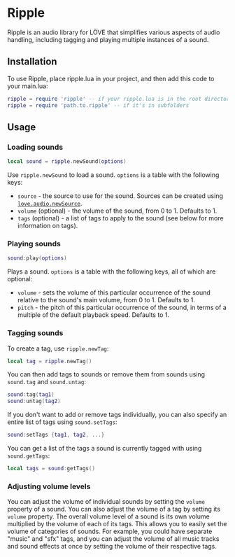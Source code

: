 # Ripple

Ripple is an audio library for LÖVE that simplifies various aspects of audio handling, including tagging and playing multiple instances of a sound.

## Installation

To use Ripple, place ripple.lua in your project, and then add this code to your main.lua:

```lua
ripple = require 'ripple' -- if your ripple.lua is in the root directory
ripple = require 'path.to.ripple' -- if it's in subfolders
```

## Usage

### Loading sounds

```lua
local sound = ripple.newSound(options)
```

Use `ripple.newSound` to load a sound. `options` is a table with the following keys:
- `source` - the source to use for the sound. Sources can be created using [`love.audio.newSource`](https://love2d.org/wiki/love.audio.newSource).
- `volume` (optional) - the volume of the sound, from 0 to 1. Defaults to 1.
- `tags` (optional) - a list of tags to apply to the sound (see below for more information on tags).

### Playing sounds

```lua
sound:play(options)
```

Plays a sound. `options` is a table with the following keys, all of which are optional:
- `volume` - sets the volume of this particular occurrence of the sound relative to the sound's main volume, from 0 to 1. Defaults to 1.
- `pitch` - the pitch of this particular occurrence of the sound, in terms of a multiple of the default playback speed. Defaults to 1.

### Tagging sounds

To create a tag, use `ripple.newTag`:

```lua
local tag = ripple.newTag()
```

You can then add tags to sounds or remove them from sounds using `sound.tag` and `sound.untag`:

```lua
sound:tag(tag1)
sound:untag(tag2)
```

If you don't want to add or remove tags individually, you can also specify an entire list of tags using `sound.setTags`:

```lua
sound:setTags {tag1, tag2, ...}
```

You can get a list of the tags a sound is currently tagged with using `sound.getTags`:

```lua
local tags = sound:getTags()
```

### Adjusting volume levels

You can adjust the volume of individual sounds by setting the `volume` property of a sound. You can also adjust the volume of a tag by setting its `volume` property. The overall volume level of a sound is its own volume multiplied by the volume of each of its tags. This allows you to easily set the volume of categories of sounds. For example, you could have separate "music" and "sfx" tags, and you can adjust the volume of all music tracks and sound effects at once by setting the volume of their respective tags.

